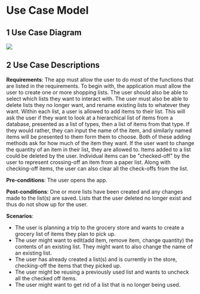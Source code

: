 # Use Case Model

## 1 Use Case Diagram

![](https://i.imgur.com/D5fArYP.png)

## 2 Use Case Descriptions

**Requirements**: The app must allow the user to do most of the functions that are listed in the requirements. To begin with, the application must allow the user to create one or more shopping lists. The user should also be able to select which lists they want to interact with. The user must also be able to delete lists they no longer want, and rename existing lists to whatever they want. Within each list, a user is allowed to add items to their list. This will ask the user if they want to look at a hierarchical list of items from a database, presented as a list of types, then a list of items from that type. If they would rather, they can input the name of the item, and similarly named items will be presented to them form them to choose. Both of these adding methods ask for how much of the item they want. If the user want to change the quantity of an item in their list, they are allowed to. Items added to a list could be deleted by the user. Individual items can be "checked-off" by the user to represent crossing-off an item from a paper list. Along with checking-off items, the user can also clear all the check-offs from the list.

**Pre-conditions**: The user opens the app.

**Post-conditions**: One or more lists have been created and any changes made to the list(s) are saved. Lists that the user deleted no longer exist and thus do not show up for the user.

**Scenarios**: 

- The user is planning a trip to the grocery store and wants to create a grocery list of items they plan to pick up. 
- The user might want to edit(add item, remove item, change quantity) the contents of an existing list. They might want to also change the name of an existing list.
- The user has already created a list(s) and is currently in the store, checking-off the items that they picked up.
- The user might be reusing a previously used list and wants to uncheck all the checked off items.
- The user might want to get rid of a list that is no longer being used.